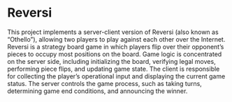 # Reversi
This project implements a server-client version of Reversi (also known as “Othello”), allowing two players to play against each other over the Internet. Reversi is a strategy board game in which players flip over their opponent’s pieces to occupy most positions on the board. Game logic is concentrated on the server side, including initializing the board, verifying legal moves, performing piece flips, and updating game state. The client is responsible for collecting the player’s operational input and displaying the current game status. The server controls the game process, such as taking turns, determining game end conditions, and announcing the winner.
